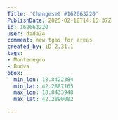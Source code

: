 ```yaml
---
Title: 'Changeset #162663220'
PublishDate: 2025-02-18T14:15:37Z
id: 162663220
user: dada24
comment: new tgas for areas
created_by: iD 2.31.1
tags:
- Montenegro
- Budva
bbox:
  min_lon: 18.8422384
  min_lat: 42.2887165
  max_lon: 18.8433948
  max_lat: 42.2890082

---
```

